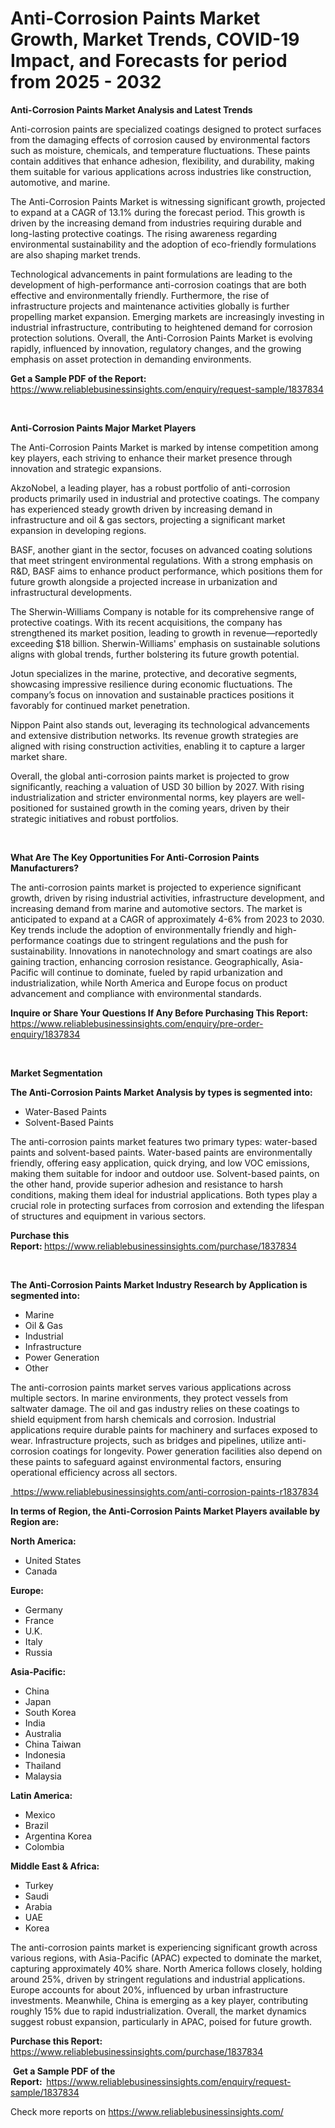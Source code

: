 <p><h1>Anti-Corrosion Paints Market Growth, Market Trends, COVID-19 Impact, and Forecasts for period from 2025 - 2032</h1></p><p><strong>Anti-Corrosion Paints Market Analysis and Latest Trends</strong></p>
<p><p>Anti-corrosion paints are specialized coatings designed to protect surfaces from the damaging effects of corrosion caused by environmental factors such as moisture, chemicals, and temperature fluctuations. These paints contain additives that enhance adhesion, flexibility, and durability, making them suitable for various applications across industries like construction, automotive, and marine.</p><p>The Anti-Corrosion Paints Market is witnessing significant growth, projected to expand at a CAGR of 13.1% during the forecast period. This growth is driven by the increasing demand from industries requiring durable and long-lasting protective coatings. The rising awareness regarding environmental sustainability and the adoption of eco-friendly formulations are also shaping market trends. </p><p>Technological advancements in paint formulations are leading to the development of high-performance anti-corrosion coatings that are both effective and environmentally friendly. Furthermore, the rise of infrastructure projects and maintenance activities globally is further propelling market expansion. Emerging markets are increasingly investing in industrial infrastructure, contributing to heightened demand for corrosion protection solutions. Overall, the Anti-Corrosion Paints Market is evolving rapidly, influenced by innovation, regulatory changes, and the growing emphasis on asset protection in demanding environments.</p></p>
<p><strong>Get a Sample PDF of the Report:&nbsp;</strong> <a href="https://www.reliablebusinessinsights.com/enquiry/request-sample/1837834?utm_campaign=2840&utm_medium=2&utm_source=Github&utm_content=ia&utm_term=03042025&utm_id=anti-corrosion-paints">https://www.reliablebusinessinsights.com/enquiry/request-sample/1837834</a></p>
<p>&nbsp;</p>
<p><strong>Anti-Corrosion Paints Major Market Players</strong></p>
<p><p>The Anti-Corrosion Paints Market is marked by intense competition among key players, each striving to enhance their market presence through innovation and strategic expansions. </p><p>AkzoNobel, a leading player, has a robust portfolio of anti-corrosion products primarily used in industrial and protective coatings. The company has experienced steady growth driven by increasing demand in infrastructure and oil & gas sectors, projecting a significant market expansion in developing regions.</p><p>BASF, another giant in the sector, focuses on advanced coating solutions that meet stringent environmental regulations. With a strong emphasis on R&D, BASF aims to enhance product performance, which positions them for future growth alongside a projected increase in urbanization and infrastructural developments.</p><p>The Sherwin-Williams Company is notable for its comprehensive range of protective coatings. With its recent acquisitions, the company has strengthened its market position, leading to growth in revenue—reportedly exceeding $18 billion. Sherwin-Williams' emphasis on sustainable solutions aligns with global trends, further bolstering its future growth potential.</p><p>Jotun specializes in the marine, protective, and decorative segments, showcasing impressive resilience during economic fluctuations. The company’s focus on innovation and sustainable practices positions it favorably for continued market penetration.</p><p>Nippon Paint also stands out, leveraging its technological advancements and extensive distribution networks. Its revenue growth strategies are aligned with rising construction activities, enabling it to capture a larger market share.</p><p>Overall, the global anti-corrosion paints market is projected to grow significantly, reaching a valuation of USD 30 billion by 2027. With rising industrialization and stricter environmental norms, key players are well-positioned for sustained growth in the coming years, driven by their strategic initiatives and robust portfolios.</p></p>
<p>&nbsp;</p>
<p><strong>What Are The Key Opportunities For Anti-Corrosion Paints Manufacturers?</strong></p>
<p><p>The anti-corrosion paints market is projected to experience significant growth, driven by rising industrial activities, infrastructure development, and increasing demand from marine and automotive sectors. The market is anticipated to expand at a CAGR of approximately 4-6% from 2023 to 2030. Key trends include the adoption of environmentally friendly and high-performance coatings due to stringent regulations and the push for sustainability. Innovations in nanotechnology and smart coatings are also gaining traction, enhancing corrosion resistance. Geographically, Asia-Pacific will continue to dominate, fueled by rapid urbanization and industrialization, while North America and Europe focus on product advancement and compliance with environmental standards.</p></p>
<p><strong>Inquire or Share Your Questions If Any Before Purchasing This Report:</strong> <a href="https://www.reliablebusinessinsights.com/enquiry/pre-order-enquiry/1837834?utm_campaign=2840&utm_medium=2&utm_source=Github&utm_content=ia&utm_term=03042025&utm_id=anti-corrosion-paints">https://www.reliablebusinessinsights.com/enquiry/pre-order-enquiry/1837834</a></p>
<p>&nbsp;</p>
<p><strong>Market Segmentation</strong></p>
<p><strong>The Anti-Corrosion Paints Market Analysis by types is segmented into:</strong></p>
<p><ul><li>Water-Based Paints</li><li>Solvent-Based Paints</li></ul></p>
<p><p>The anti-corrosion paints market features two primary types: water-based paints and solvent-based paints. Water-based paints are environmentally friendly, offering easy application, quick drying, and low VOC emissions, making them suitable for indoor and outdoor use. Solvent-based paints, on the other hand, provide superior adhesion and resistance to harsh conditions, making them ideal for industrial applications. Both types play a crucial role in protecting surfaces from corrosion and extending the lifespan of structures and equipment in various sectors.</p></p>
<p><strong>Purchase this Report:&nbsp;</strong><a href="https://www.reliablebusinessinsights.com/purchase/1837834?utm_campaign=2840&utm_medium=2&utm_source=Github&utm_content=ia&utm_term=03042025&utm_id=anti-corrosion-paints">https://www.reliablebusinessinsights.com/purchase/1837834</a></p>
<p>&nbsp;</p>
<p><strong>The Anti-Corrosion Paints Market Industry Research by Application is segmented into:</strong></p>
<p><ul><li>Marine</li><li>Oil & Gas</li><li>Industrial</li><li>Infrastructure</li><li>Power Generation</li><li>Other</li></ul></p>
<p><p>The anti-corrosion paints market serves various applications across multiple sectors. In marine environments, they protect vessels from saltwater damage. The oil and gas industry relies on these coatings to shield equipment from harsh chemicals and corrosion. Industrial applications require durable paints for machinery and surfaces exposed to wear. Infrastructure projects, such as bridges and pipelines, utilize anti-corrosion coatings for longevity. Power generation facilities also depend on these paints to safeguard against environmental factors, ensuring operational efficiency across all sectors.</p></p>
<p><a href="https://www.reliablebusinessinsights.com/anti-corrosion-paints-r1837834?utm_campaign=2840&utm_medium=2&utm_source=Github&utm_content=ia&utm_term=03042025&utm_id=anti-corrosion-paints">&nbsp;https://www.reliablebusinessinsights.com/anti-corrosion-paints-r1837834</a></p>
<p><strong>In terms of Region, the Anti-Corrosion Paints Market Players available by Region are:</strong></p>
<p>
    <p> <strong> North America: </strong>
        <ul>
            <li>United States</li>
            <li>Canada</li>
        </ul>
        </p> 
    <p> <strong> Europe: </strong>
        <ul>
            <li>Germany</li>
            <li>France</li>
            <li>U.K.</li>
            <li>Italy</li>
            <li>Russia</li>
        </ul>
        </p> 
    <p> <strong> Asia-Pacific: </strong>
        <ul>
            <li>China</li>
            <li>Japan</li>
            <li>South Korea</li>
            <li>India</li>
            <li>Australia</li>
            <li>China Taiwan</li>
            <li>Indonesia</li>
            <li>Thailand</li>
            <li>Malaysia</li>
        </ul>
        </p> 
    <p> <strong> Latin America: </strong>
        <ul>
            <li>Mexico</li>
            <li>Brazil</li>
            <li>Argentina Korea</li>
            <li>Colombia</li>
        </ul>
        </p> 
    <p> <strong> Middle East & Africa: </strong>
        <ul>
            <li>Turkey</li>
            <li>Saudi</li>
            <li>Arabia</li>
            <li>UAE</li>
            <li>Korea</li>
        </ul>
    </p>
    </p>
<p><p>The anti-corrosion paints market is experiencing significant growth across various regions, with Asia-Pacific (APAC) expected to dominate the market, capturing approximately 40% share. North America follows closely, holding around 25%, driven by stringent regulations and industrial applications. Europe accounts for about 20%, influenced by urban infrastructure investments. Meanwhile, China is emerging as a key player, contributing roughly 15% due to rapid industrialization. Overall, the market dynamics suggest robust expansion, particularly in APAC, poised for future growth.</p></p>
<p><strong>Purchase this Report: </strong><a href="https://www.reliablebusinessinsights.com/purchase/1837834?utm_campaign=2840&utm_medium=2&utm_source=Github&utm_content=ia&utm_term=03042025&utm_id=anti-corrosion-paints">https://www.reliablebusinessinsights.com/purchase/1837834</a></p>
<p>&nbsp;<strong>Get a Sample PDF of the Report:&nbsp;&nbsp;</strong><a href="https://www.reliablebusinessinsights.com/enquiry/request-sample/1837834?utm_campaign=2840&utm_medium=2&utm_source=Github&utm_content=ia&utm_term=03042025&utm_id=anti-corrosion-paints">https://www.reliablebusinessinsights.com/enquiry/request-sample/1837834</a></p>
<p><strong></strong></p>
<p>Check more reports on <a href="https://www.reliablebusinessinsights.com/?utm_campaign=2840&utm_medium=2&utm_source=Github&utm_content=ia&utm_term=03042025&utm_id=anti-corrosion-paints">https://www.reliablebusinessinsights.com/</a></p>